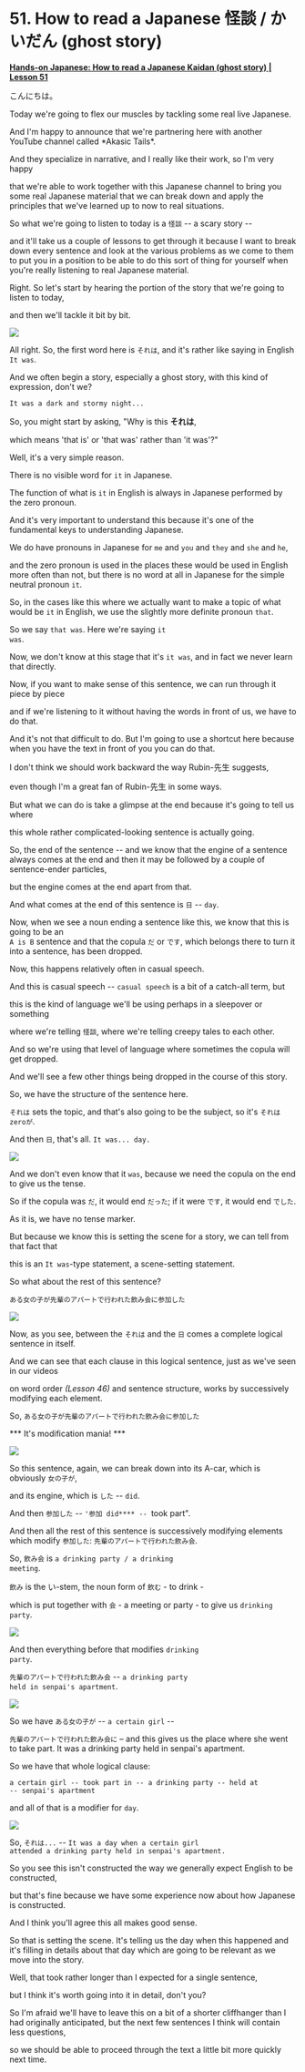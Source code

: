 # **51. How to read a Japanese 怪談 / かいだん (ghost story)**

[**Hands-on Japanese: How to read a Japanese Kaidan (ghost story) | Lesson 51**](https://www.youtube.com/watch?v=uO1rHcwjADA&list=PLg9uYxuZf8x_A-vcqqyOFZu06WlhnypWj&index=53&pp=iAQB)

こんにちは。

Today we're going to flex our muscles by tackling some real live Japanese.

And I'm happy to announce that we're partnering here with another YouTube channel called \*Akasic Tails\*.

And they specialize in narrative, and I really like their work, so I'm very happy

that we're able to work together with this Japanese channel to bring you some real Japanese material that we can break down and apply the principles that we've learned up to now to real situations.

So what we're going to listen to today is a <code>怪談</code> -- a scary story --

and it'll take us a couple of lessons to get through it because I want to break down every sentence and look at the various problems as we come to them to put you in a position to be able to do this sort of thing for yourself when you're really listening to real Japanese material.

Right. So let's start by hearing the portion of the story that we're going to listen to today,

and then we'll tackle it bit by bit.

![](media/image19.webp)

All right. So, the first word here is <code>それは</code>, and it's rather like saying in English <code>It was</code>.

And we often begin a story, especially a ghost story, with this kind of expression, don't we?

<code>It was a dark and stormy night...</code>

So, you might start by asking, "Why is this **それは**,

which means 'that is' or 'that was' rather than 'it was'?"

Well, it's a very simple reason.

There is no visible word for <code>it</code> in Japanese.

The function of what is <code>it</code> in English is always in Japanese performed by the zero pronoun.

And it's very important to understand this because it's one of the fundamental keys to understanding Japanese.

We do have pronouns in Japanese for <code>me</code> and <code>you</code> and <code>they</code> and <code>she</code> and <code>he</code>,

and the zero pronoun is used in the places these would be used in English more often than not, but there is no word at all in Japanese for the simple neutral pronoun <code>it</code>.

So, in the cases like this where we actually want to make a topic of what would be <code>it</code> in English, we use the slightly more definite pronoun <code>that</code>.

So we say <code>that was</code>. Here we're saying <code>it was</code>.

Now, we don't know at this stage that it's <code>it was</code>, and in fact we never learn that directly.

Now, if you want to make sense of this sentence, we can run through it piece by piece

and if we're listening to it without having the words in front of us, we have to do that.

And it's not that difficult to do. But I'm going to use a shortcut here because when you have the text in front of you you can do that.

I don't think we should work backward the way Rubin-先生 suggests,

even though I'm a great fan of Rubin-先生 in some ways.

But what we can do is take a glimpse at the end because it's going to tell us where

this whole rather complicated-looking sentence is actually going.

So, the end of the sentence -- and we know that the engine of a sentence always comes at the end and then it may be followed by a couple of sentence-ender particles,

but the engine comes at the end apart from that.

And what comes at the end of this sentence is <code>日</code> -- <code>day</code>.

Now, when we see a noun ending a sentence like this, we know that this is going to be an  
<code>A is B</code> sentence and that the copula <code>だ</code> or <code>です</code>, which belongs there to turn it into a sentence, has been dropped.

Now, this happens relatively often in casual speech.

And this is casual speech -- <code>casual speech</code> is a bit of a catch-all term, but

this is the kind of language we'll be using perhaps in a sleepover or something

where we're telling <code>怪談</code>, where we're telling creepy tales to each other.

And so we're using that level of language where sometimes the copula will get dropped.

And we'll see a few other things being dropped in the course of this story.

So, we have the structure of the sentence here.

<code>それは</code> sets the topic, and that's also going to be the subject, so it's <code>それはzeroが</code>.

And then <code>日</code>, that's all. <code>It was... day.</code>

![](media/image856.webp)

And we don't even know that it <code>was</code>, because we need the copula on the end to give us the tense.

So if the copula was <code>だ</code>, it would end <code>だった</code>; if it were <code>です</code>, it would end <code>でした</code>.

As it is, we have no tense marker.

But because we know this is setting the scene for a story, we can tell from that fact that

this is an <code>It was</code>-type statement, a scene-setting statement.

So what about the rest of this sentence?

<code>ある女の子が先輩のアパートで行われた飲み会に参加した</code>

![](media/image204.webp)

Now, as you see, between the <code>それは</code> and the <code>日</code> comes a complete logical sentence in itself.

And we can see that each clause in this logical sentence, just as we've seen in our videos

on word order *(Lesson 46)* and sentence structure, works by successively modifying each element.

So, <code>ある女の子が先輩のアパートで行われた飲み会に参加した</code>

\*\*\* It's modification mania! \*\*\*

![](media/image142.webp)

So this sentence, again, we can break down into its A-car, which is obviously <code>女の子が</code>,

and its engine, which is <code>した</code> -- <code>did</code>.

And then <code>参加した</code> -- <code>'参加 did**** -- </code>took part".

And then all the rest of this sentence is successively modifying elements which modify <code>参加した</code>: <code>先輩のアパートで行われた飲み会</code>.

So, <code>飲み会</code> is <code>a drinking party / a drinking meeting</code>.

<code>飲み</code> is the い-stem, the noun form of <code>飲む</code> - to drink -

which is put together with <code>会</code> - a meeting or party - to give us <code>drinking party</code>.

![](media/image223.webp)

And then everything before that modifies <code>drinking party</code>.

<code>先輩のアパートで行われた飲み会</code> -- <code>a drinking party held in senpai's apartment</code>.

![](media/image987.webp)

So we have <code>ある女の子が</code> -- <code>a certain girl</code> --

<code>先輩のアパートで行われた飲み会に</code> – and this gives us the place where she went to take part. It was a drinking party held in senpai's apartment.

So we have that whole logical clause:

<code>a certain girl -- took part in -- a drinking party -- held at -- senpai's apartment</code>

and all of that is a modifier for <code>day</code>.

![](media/image382.webp)

So, <code>それは...</code> -- <code>It was a day when a certain girl attended a drinking party held in senpai's apartment.</code>

So you see this isn't constructed the way we generally expect English to be constructed,

but that's fine because we have some experience now about how Japanese is constructed.

And I think you'll agree this all makes good sense.

So that is setting the scene. It's telling us the day when this happened and it's filling in details about that day which are going to be relevant as we move into the story.

Well, that took rather longer than I expected for a single sentence,

but I think it's worth going into it in detail, don't you?

So I'm afraid we'll have to leave this on a bit of a shorter cliffhanger than I had originally anticipated, but the next few sentences I think will contain less questions,

so we should be able to proceed through the text a little bit more quickly next time.
